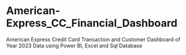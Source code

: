 # American-Express_CC_Financial_Dashboard
American Express Credit Card Transaction and Customer Dashboard of Year 2023 Data using Power BI, Excel and Sql Database

